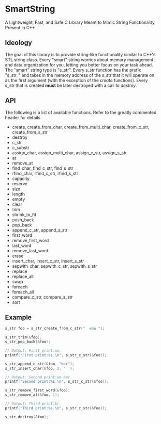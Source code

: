 # SmartString
A Lightweight, Fast, and Safe C Library Meant to Mimic String Functionality Present in C++ 


## Ideology
The goal of this library is to provide string-like functionality similar to C++'s STL string class.  Every "smart" string worries about memory management and data organization for you, letting you better focus on your task ahead.  The "smart" string type is "s_str".  Every s_str function has the prefix "s_str\_" and takes in the memory address of the s_str that it will operate on as the first argument (with the exception of the *create* functions).  Every s_str that is created **must** be later destroyed with a call to *destroy*.


## API
The following is a list of available functions. Refer to the greatly commented header for details.
- create, create_from_char, create_from_multi_char, create_from_c_str, create_from_s_str
- destroy
- c_str
- c_substr
- assign_char, assign_multi_char, assign_c_str, assign_s_str
- at
- remove_at
- find_char, find_c_str, find_s_str
- rfind_char, rfind_c_str, rfind_s_str
- capacity
- reserve
- size
- length
- empty
- clear
- trim
- shrink_to_fit
- push_back
- pop_back
- append_c_str, append_s_str
- first_word
- remove_first_word
- last_word
- remove_last_word
- erase
- insert_char, insert_c_str, insert_s_str
- sepwith_char, sepwith_c_str, sepwith_s_str
- replace
- replace_all
- swap
- foreach
- foreach_all
- compare_c_str, compare_s_str
- sort


## Example
```C
s_str foo = s_str_create_from_c_str("  wow ");

s_str_trim(&foo);
s_str_pop_back(&foo);

// Output: First print:wo.
printf("First print:%s.\n", s_str_c_str(&foo));

s_str_append_c_str(&foo, "bar");
s_str_insert_char(&foo, 2, ' ');

// Output: Second print:wo bar.
printf("Second print:%s.\n", s_str_c_str(&foo));

s_str_remove_first_word(&foo);
s_str_remove_at(&foo, 1); 

// Output: Third print:br.
printf("Third print:%s.\n", s_str_c_str(&foo));

s_str_destroy(&foo);

```
